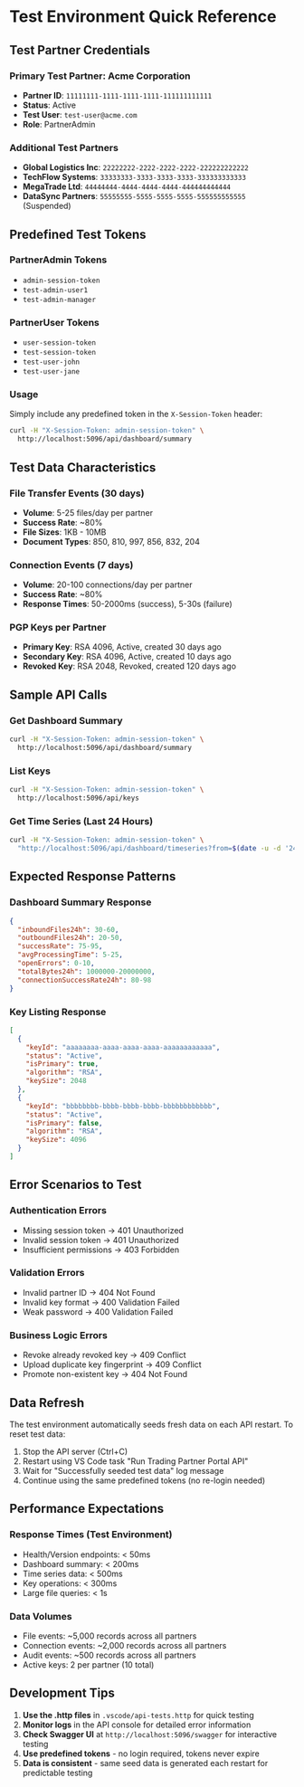 # Test Environment Quick Reference

## Test Partner Credentials

### Primary Test Partner: Acme Corporation
- **Partner ID**: `11111111-1111-1111-1111-111111111111`
- **Status**: Active
- **Test User**: `test-user@acme.com`
- **Role**: PartnerAdmin

### Additional Test Partners
- **Global Logistics Inc**: `22222222-2222-2222-2222-222222222222`
- **TechFlow Systems**: `33333333-3333-3333-3333-333333333333`  
- **MegaTrade Ltd**: `44444444-4444-4444-4444-444444444444`
- **DataSync Partners**: `55555555-5555-5555-5555-555555555555` (Suspended)

## Predefined Test Tokens

### PartnerAdmin Tokens
- `admin-session-token`
- `test-admin-user1`
- `test-admin-manager`

### PartnerUser Tokens
- `user-session-token`
- `test-session-token`
- `test-user-john`
- `test-user-jane`

### Usage
Simply include any predefined token in the `X-Session-Token` header:

```bash
curl -H "X-Session-Token: admin-session-token" \
  http://localhost:5096/api/dashboard/summary
```

## Test Data Characteristics

### File Transfer Events (30 days)
- **Volume**: 5-25 files/day per partner
- **Success Rate**: ~80%
- **File Sizes**: 1KB - 10MB
- **Document Types**: 850, 810, 997, 856, 832, 204

### Connection Events (7 days)  
- **Volume**: 20-100 connections/day per partner
- **Success Rate**: ~80%
- **Response Times**: 50-2000ms (success), 5-30s (failure)

### PGP Keys per Partner
- **Primary Key**: RSA 4096, Active, created 30 days ago
- **Secondary Key**: RSA 4096, Active, created 10 days ago  
- **Revoked Key**: RSA 2048, Revoked, created 120 days ago

## Sample API Calls

### Get Dashboard Summary
```bash
curl -H "X-Session-Token: admin-session-token" \
  http://localhost:5096/api/dashboard/summary
```

### List Keys
```bash
curl -H "X-Session-Token: admin-session-token" \
  http://localhost:5096/api/keys
```

### Get Time Series (Last 24 Hours)
```bash
curl -H "X-Session-Token: admin-session-token" \
  "http://localhost:5096/api/dashboard/timeseries?from=$(date -u -d '24 hours ago' +%Y-%m-%dT%H:%M:%S.%3NZ)&to=$(date -u +%Y-%m-%dT%H:%M:%S.%3NZ)"
```

## Expected Response Patterns

### Dashboard Summary Response
```json
{
  "inboundFiles24h": 30-60,
  "outboundFiles24h": 20-50, 
  "successRate": 75-95,
  "avgProcessingTime": 5-25,
  "openErrors": 0-10,
  "totalBytes24h": 1000000-20000000,
  "connectionSuccessRate24h": 80-98
}
```

### Key Listing Response
```json
[
  {
    "keyId": "aaaaaaaa-aaaa-aaaa-aaaa-aaaaaaaaaaaa",
    "status": "Active",
    "isPrimary": true,
    "algorithm": "RSA",
    "keySize": 2048
  },
  {
    "keyId": "bbbbbbbb-bbbb-bbbb-bbbb-bbbbbbbbbbbb", 
    "status": "Active",
    "isPrimary": false,
    "algorithm": "RSA",
    "keySize": 4096
  }
]
```

## Error Scenarios to Test

### Authentication Errors
- Missing session token → 401 Unauthorized
- Invalid session token → 401 Unauthorized  
- Insufficient permissions → 403 Forbidden

### Validation Errors
- Invalid partner ID → 404 Not Found
- Invalid key format → 400 Validation Failed
- Weak password → 400 Validation Failed

### Business Logic Errors
- Revoke already revoked key → 409 Conflict
- Upload duplicate key fingerprint → 409 Conflict
- Promote non-existent key → 404 Not Found

## Data Refresh

The test environment automatically seeds fresh data on each API restart. To reset test data:

1. Stop the API server (Ctrl+C)
2. Restart using VS Code task "Run Trading Partner Portal API"
3. Wait for "Successfully seeded test data" log message
4. Continue using the same predefined tokens (no re-login needed)

## Performance Expectations

### Response Times (Test Environment)
- Health/Version endpoints: < 50ms
- Dashboard summary: < 200ms
- Time series data: < 500ms  
- Key operations: < 300ms
- Large file queries: < 1s

### Data Volumes
- File events: ~5,000 records across all partners
- Connection events: ~2,000 records across all partners
- Audit events: ~500 records across all partners
- Active keys: 2 per partner (10 total)

## Development Tips

1. **Use the .http files** in `.vscode/api-tests.http` for quick testing
2. **Monitor logs** in the API console for detailed error information
3. **Check Swagger UI** at `http://localhost:5096/swagger` for interactive testing
4. **Use predefined tokens** - no login required, tokens never expire
5. **Data is consistent** - same seed data is generated each restart for predictable testing